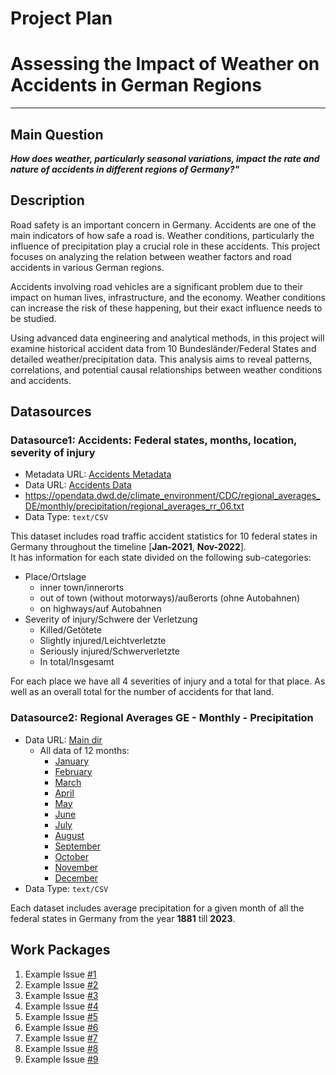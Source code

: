 Project Plan
===============

# Assessing the Impact of Weather on Accidents in German Regions
---------------


## Main Question
**_How does weather, particularly seasonal variations, impact the rate and nature of accidents in different regions of Germany?"_**

## Description
Road safety is an important concern in Germany. Accidents are one of the main indicators of how safe a road is.
Weather conditions, particularly the influence of precipitation play a crucial role in these accidents.
This project focuses on analyzing the relation between weather factors and road accidents in various German regions.

Accidents involving road vehicles are a significant problem due to their impact on human lives, infrastructure, and the economy.
Weather conditions can increase the risk of these happening, but their exact influence needs to be studied.

Using advanced data engineering and analytical methods, in this project will examine historical accident data from 10 Bundesländer/Federal States and detailed weather/precipitation data.
This analysis aims to reveal patterns, correlations, and potential causal relationships between weather conditions and accidents.

## Datasources

### Datasource1: Accidents: Federal states, months, location, severity of injury
* Metadata URL: [Accidents Metadata](https://www.govdata.de/ckan/dataset/verungluckte-bundeslander-monate-ortslage-schwere-derverletzung.rdf)
* Data URL: [Accidents Data](https://www-genesis.destatis.de/genesis/downloads/00/tables/46241-0024_00.csv)
* https://opendata.dwd.de/climate_environment/CDC/regional_averages_DE/monthly/precipitation/regional_averages_rr_06.txt
* Data Type: `text/CSV`


This dataset includes road traffic accident statistics for 10 federal states in Germany throughout the timeline [**Jan-2021**, **Nov-2022**]. <br>
It has information for each state divided on the following sub-categories:

- Place/Ortslage
    - inner town/innerorts
    - out of town (without motorways)/außerorts (ohne Autobahnen)
    - on highways/auf Autobahnen
- Severity of injury/Schwere der Verletzung
    - Killed/Getötete 
    - Slightly injured/Leichtverletzte
    - Seriously injured/Schwerverletzte
    - In total/Insgesamt

For each place we have all 4 severities of injury and a total for that place. As well as an overall total for the number of accidents for that land.

### Datasource2: Regional Averages GE - Monthly - Precipitation
* Data URL: [Main dir](https://opendata.dwd.de/climate_environment/CDC/regional_averages_DE/monthly/precipitation/)
    * All data of 12 months:
        * [January](https://opendata.dwd.de/climate_environment/CDC/regional_averages_DE/monthly/precipitation/regional_averages_rr_01.txt)
        * [February](https://opendata.dwd.de/climate_environment/CDC/regional_averages_DE/monthly/precipitation/regional_averages_rr_02.txt)
        * [March](https://opendata.dwd.de/climate_environment/CDC/regional_averages_DE/monthly/precipitation/regional_averages_rr_03.txt)
        * [April](https://opendata.dwd.de/climate_environment/CDC/regional_averages_DE/monthly/precipitation/regional_averages_rr_04.txt)
        * [May](https://opendata.dwd.de/climate_environment/CDC/regional_averages_DE/monthly/precipitation/regional_averages_rr_05.txt)
        * [June](https://opendata.dwd.de/climate_environment/CDC/regional_averages_DE/monthly/precipitation/regional_averages_rr_06.txt)
        * [July](https://opendata.dwd.de/climate_environment/CDC/regional_averages_DE/monthly/precipitation/regional_averages_rr_07.txt)
        * [August](https://opendata.dwd.de/climate_environment/CDC/regional_averages_DE/monthly/precipitation/regional_averages_rr_08.txt)
        * [September](https://opendata.dwd.de/climate_environment/CDC/regional_averages_DE/monthly/precipitation/regional_averages_rr_09.txt)
        * [October](https://opendata.dwd.de/climate_environment/CDC/regional_averages_DE/monthly/precipitation/regional_averages_rr_10.txt)
        * [November](https://opendata.dwd.de/climate_environment/CDC/regional_averages_DE/monthly/precipitation/regional_averages_rr_11.txt)
        * [December](https://opendata.dwd.de/climate_environment/CDC/regional_averages_DE/monthly/precipitation/regional_averages_rr_12.txt)
* Data Type: `text/CSV`

Each dataset includes average precipitation for a given month of all the federal states in Germany from the year **1881** till **2023**.

## Work Packages

1. Example Issue [#1][i1]
2. Example Issue [#2][i2]
3. Example Issue [#3][i3]
4. Example Issue [#4][i4]
5. Example Issue [#5][i5]
6. Example Issue [#6][i6]
7. Example Issue [#7][i7]
8. Example Issue [#8][i8]
9. Example Issue [#9][i9]

[i1]: https://github.com/jvalue/made-template/issues/1
[i2]: https://github.com/jvalue/made-template/issues/1
[i3]: https://github.com/jvalue/made-template/issues/1
[i4]: https://github.com/jvalue/made-template/issues/1
[i5]: https://github.com/jvalue/made-template/issues/1
[i6]: https://github.com/jvalue/made-template/issues/1
[i7]: https://github.com/jvalue/made-template/issues/1
[i8]: https://github.com/jvalue/made-template/issues/1
[i9]: https://github.com/jvalue/made-template/issues/1
